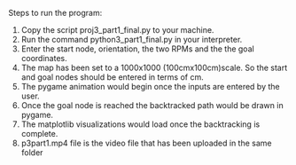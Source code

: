 Steps to run the program:
1. Copy the script proj3_part1_final.py to your machine.
2. Run the command python3_part1_final.py in your interpreter.
3. Enter the start node, orientation, the two RPMs and the the goal coordinates.
4. The map has been set to a 1000x1000 (100cmx100cm)scale. So the start and goal nodes should be entered in terms of cm.
5. The pygame animation would begin once the inputs are entered by the user. 
6. Once the goal node is reached the backtracked path would be drawn in pygame.
7. The matplotlib visualizations would load once the backtracking is complete.
8. p3part1.mp4 file is the video file that has been uploaded in the same folder
